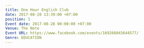 ```yaml
---
title: One Hour English Club
date: 2017-08-28 13:39:00 +07:00
position: 1
Event date: 2017-08-28 00:00:00 +07:00
Venue: The Note
Event URL: https://www.facebook.com/events/169266043644577/
Genre: EDUCATION
---
```


